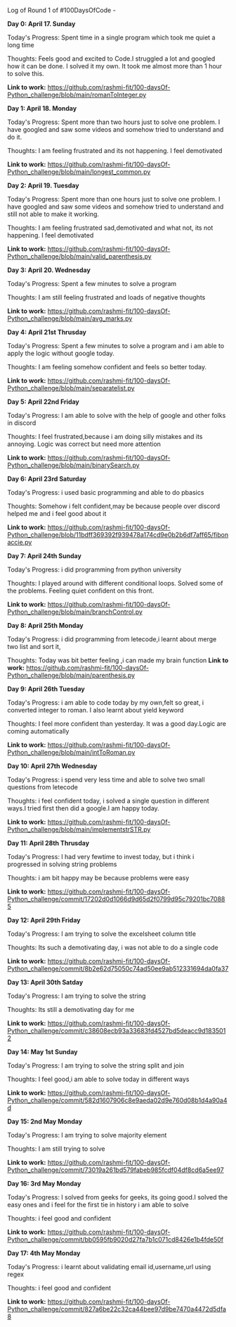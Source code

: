 Log of Round 1 of #100DaysOfCode - 

****Day 0:** April 17. Sunday**

Today's Progress: Spent time in a single program which took me quiet a long time

Thoughts: Feels good and excited to Code.I struggled a lot and googled how it can be done. I solved it my own. It took me almost more than 1 hour to solve this.

**Link to work:** https://github.com/rashmi-fit/100-daysOf-Python_challenge/blob/main/romanToInteger.py

**Day 1: April 18. Monday**

Today's Progress: Spent more than two hours just to solve one problem. I have googled 
and saw some videos and somehow tried to understand and do it.

Thoughts: I am feeling frustrated and its not happening. I feel demotivated

**Link to work:** https://github.com/rashmi-fit/100-daysOf-Python_challenge/blob/main/longest_common.py

**Day 2: April 19. Tuesday**

Today's Progress: Spent more than one hours just to solve one problem. I have googled 
and saw some videos and somehow tried to understand and still not able to make it working.

Thoughts: I am feeling frustrated sad,demotivated and what not, its not happening. I feel demotivated

**Link to work:** https://github.com/rashmi-fit/100-daysOf-Python_challenge/blob/main/valid_parenthesis.py

**Day 3: April 20. Wednesday**

Today's Progress: Spent a few minutes to solve a program

Thoughts: I am still feeling frustrated and loads of negative thoughts

**Link to work:** https://github.com/rashmi-fit/100-daysOf-Python_challenge/blob/main/avg_marks.py

**Day 4: April 21st Thrusday**

Today's Progress: Spent a few minutes to solve a program and i am able to apply the logic without google today.

Thoughts: I am feeling somehow confident and feels so better today.

**Link to work:** https://github.com/rashmi-fit/100-daysOf-Python_challenge/blob/main/separatelist.py 

**Day 5: April 22nd Friday**

Today's Progress: I am able to solve with the help of google and other folks in discord

Thoughts: I feel frustrated,because i am doing silly mistakes and its annoying. Logic was correct but need more attention

**Link to work:** https://github.com/rashmi-fit/100-daysOf-Python_challenge/blob/main/binarySearch.py

**Day 6: April 23rd Saturday**

Today's Progress: i used basic programming and able to do pbasics

Thoughts: Somehow i felt confident,may be because people over discord helped me and i feel good about it

**Link to work:** https://github.com/rashmi-fit/100-daysOf-Python_challenge/blob/11bdff369392f939478a174cd9e0b2b6df7aff65/fibonaccie.py

**Day 7: April 24th Sunday**

Today's Progress: i did programming from python university

Thoughts: I played around with different conditional loops. Solved some of the problems. Feeling quiet confident on this front.

**Link to work:** https://github.com/rashmi-fit/100-daysOf-Python_challenge/blob/main/branchControl.py

**Day 8: April 25th Monday**

Today's Progress: i did programming from letecode,i learnt about merge two list and sort it,

Thoughts: Today was bit better feeling ,i can made my brain function
**Link to work:** https://github.com/rashmi-fit/100-daysOf-Python_challenge/blob/main/parenthesis.py

**Day 9: April 26th Tuesday**

Today's Progress: i am able to code today by my own,felt so great, i converted integer to roman. I also learnt about yield keyword

Thoughts: I feel more confident than yesterday. It was a good day.Logic are coming automatically

**Link to work:** https://github.com/rashmi-fit/100-daysOf-Python_challenge/blob/main/intToRoman.py

**Day 10: April 27th Wednesday**

Today's Progress: i spend very less time and able to solve two small questions from letecode

Thoughts: i feel confident today, i solved a single question in different ways.I tried first then did a google.I am happy today.

**Link to work:** https://github.com/rashmi-fit/100-daysOf-Python_challenge/blob/main/implementstrSTR.py

**Day 11: April 28th Thrusday**

Today's Progress: I had very fewtime to invest today, but i think i progressed in solving string problems

Thoughts: i am bit happy may be because problems were easy

**Link to work:** https://github.com/rashmi-fit/100-daysOf-Python_challenge/commit/17202d0d1066d9d65d2f0799d95c79201bc70885

**Day 12: April 29th Friday**

Today's Progress: I am trying to solve the excelsheet column title

Thoughts: Its such a demotivating day, i was not able to do a single code

**Link to work:** https://github.com/rashmi-fit/100-daysOf-Python_challenge/commit/8b2e62d75050c74ad50ee9ab512331694da0fa37

**Day 13: April 30th Satday**

Today's Progress: I am trying to solve the string

Thoughts: Its still a demotivating day for me

**Link to work:** https://github.com/rashmi-fit/100-daysOf-Python_challenge/commit/c38608ecb93a33683fd4527bd5deacc9d1835012

**Day 14: May 1st Sunday**

Today's Progress: I am trying to solve the string split and join

Thoughts: I feel good,i am able to solve today in different ways

**Link to work:** https://github.com/rashmi-fit/100-daysOf-Python_challenge/commit/582d1607906c8e9aeda02d9e760d08b1d4a90a4d

**Day 15: 2nd May  Monday**

Today's Progress: I am trying to solve majority element

Thoughts: I am still trying to solve

**Link to work:** https://github.com/rashmi-fit/100-daysOf-Python_challenge/commit/73019a261bd579fabeb985fcdf04df8cd6a5ee97

**Day 16: 3rd May  Monday**

Today's Progress: I solved from geeks for geeks, its going good.I solved the easy ones and i feel for the first tie in history i am able to solve

Thoughts: i feel good and confident

**Link to work:** https://github.com/rashmi-fit/100-daysOf-Python_challenge/commit/bb0595fb9020d27fa7b1c071cd8426e1b4fde50f

**Day 17: 4th May  Monday**

Today's Progress: i learnt about validating email id,username,url using regex 

Thoughts: i feel good and confident

**Link to work:**  https://github.com/rashmi-fit/100-daysOf-Python_challenge/commit/827a6be22c32ca44bee97d9be7470a4472d5dfa8


